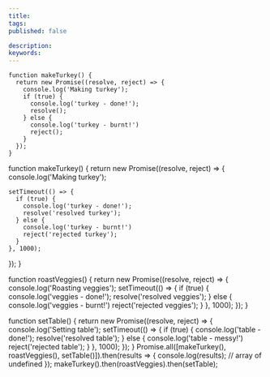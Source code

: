 ```yaml
---
title:
tags:
published: false

description:
keywords:
---
```


```
function makeTurkey() {
  return new Promise((resolve, reject) => {
    console.log('Making turkey');
    if (true) {
      console.log('turkey - done!');
      resolve();
    } else {
      console.log('turkey - burnt!')
      reject();
    }
  });
}
```

function makeTurkey() {
  return new Promise((resolve, reject) => {
    console.log('Making turkey');

    setTimeout(() => {
      if (true) {
        console.log('turkey - done!');
        resolve('resolved turkey');
      } else {
        console.log('turkey - burnt!')
        reject('rejected turkey');
      }
    }, 1000);
  });
}

function roastVeggies() {
  return new Promise((resolve, reject) => {
    console.log('Roasting veggies');
    setTimeout(() => {
      if (true) {
        console.log('veggies - done!');
        resolve('resolved veggies');
      } else {
        console.log('veggies - burnt!')
        reject('rejected veggies');
      }
    }, 1000);
  });
}

function setTable() {
  return new Promise((resolve, reject) => {
    console.log('Setting table');
    setTimeout(() => {
      if (true) {
        console.log('table - done!');
        resolve('resolved table');
      } else {
        console.log('table - messy!')
        reject('rejected table');
      }
    }, 1000);
  });
}
Promise.all([makeTurkey(), roastVeggies(), setTable()]).then(results => {
  console.log(results); // array of undefined
});
makeTurkey().then(roastVeggies).then(setTable);